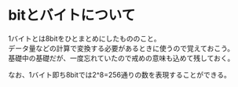 # bitとバイトについて

1バイトとは8bitをひとまとめにしたもののこと。  
データ量などの計算で変換する必要があるときに使うので覚えておこう。   
基礎中の基礎だが、一度忘れていたので戒めの意味も込めて残しておく。  

なお、1バイト即ち8bitでは2^8=256通りの数を表現することができる。
